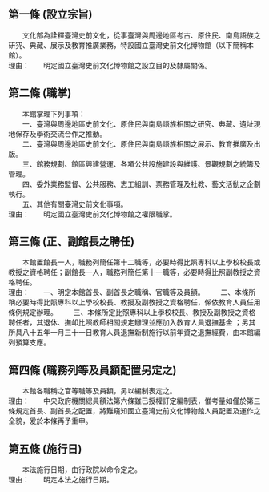 第一條 (設立宗旨)
-----------------
　　文化部為詮釋臺灣史前文化，從事臺灣與周邊地區考古、原住民、南島語族之研究、典藏、展示及教育推廣業務，特設國立臺灣史前文化博物館（以下簡稱本館）。  
理由：　　明定國立臺灣史前文化博物館之設立目的及隸屬關係。

第二條 (職掌)
-------------
　　本館掌理下列事項：  
　　一、臺灣與周邊地區史前文化、原住民與南島語族相關之研究、典藏、遺址現地保存及學術交流合作之推動。  
　　二、臺灣與周邊地區史前文化、原住民與南島語族相關之展示、教育推廣及出版。  
　　三、館務規劃、館區興建營運、各項公共設施建設與維護、景觀規劃之統籌及管理。  
　　四、委外業務監督、公共服務、志工組訓、票務管理及社教、藝文活動之企劃執行。  
　　五、其他有關臺灣史前文化事項。  
理由：　　明定國立臺灣史前文化博物館之權限職掌。

第三條 (正、副館長之聘任)
-------------------------
　　本館置館長一人，職務列簡任第十二職等，必要時得比照專科以上學校校長或教授之資格聘任；副館長一人，職務列簡任第十一職等，必要時得比照副教授之資格聘任。  
理由：　　一、明定本館首長、副首長之職稱、官職等及員額。
　　二、本條所稱必要時得比照專科以上學校校長、教授及副教授之資格聘任，係依教育人員任用條例規定辦理。
　　三、本條所定比照專科以上學校校長、教授及副教授之資格聘任者，其退休、撫卹比照教師相關規定辦理並應加入教育人員退撫基金
；另其所具八十五年一月三十一日教育人員退撫新制施行以前年資之退撫經費，由本館編列預算支應。

第四條 (職務列等及員額配置另定之)
---------------------------------
　　本館各職稱之官等職等及員額，另以編制表定之。  
理由：　　中央政府機關總員額法第六條雖已授權訂定編制表，惟考量如僅於第三條規定首長、副首長之配置，將難窺知國立臺灣史前文化博物館人員配置及運作之全貌，爰於本條再予重申。

第五條 (施行日)
---------------
　　本法施行日期，由行政院以命令定之。  
理由：　　明定本法之施行日期。